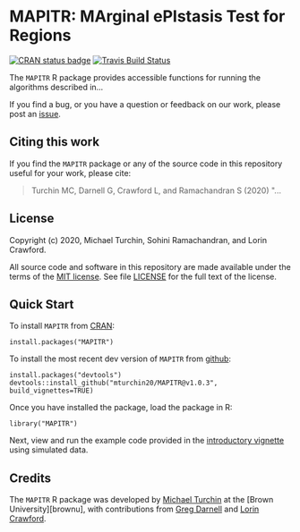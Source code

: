 # MAPITR: MArginal ePIstasis Test for Regions

[![CRAN status badge](https://www.r-pkg.org/badges/version/MAPITR)](https://cran.r-project.org/package=MAPITR)
[![Travis Build Status](https://travis-ci.org/mturchin20/MAPITR.svg?branch=master)](https://travis-ci.org/mturchin20/MAPITR)

The `MAPITR` R package provides accessible functions for running the
algorithms described in...

If you find a bug, or you have a question or feedback on our work,
please post an [issue][issues].

## Citing this work

If you find the `MAPITR` package or any of the source code in this
repository useful for your work, please cite:

> Turchin MC, Darnell G, Crawford L, and Ramachandran S (2020) 
> "...

## License

Copyright (c) 2020, Michael Turchin, Sohini Ramachandran, and Lorin Crawford.

All source code and software in this repository are made available
under the terms of the [MIT license][mit-license]. See
file [LICENSE](LICENSE) for the full text of the license.

## Quick Start

To install `MAPITR` from [CRAN](https://cran.r-project.org/web/packages/MAPITR/index.html):

```{r}
install.packages("MAPITR")
```

To install the most recent dev version of `MAPITR` from [github](https://github.com/mturchin20/MAPITR):
```{r}
install.packages("devtools")
devtools::install_github("mturchin20/MAPITR@v1.0.3", build_vignettes=TRUE)
```

Once you have installed the package, load the package in R:

```{r}
library("MAPITR")
```

Next, view and run the example code provided in the 
[introductory vignette][MAPITR-vignette1] using simulated data. 

## Credits

The `MAPITR` R package was developed by [Michael Turchin][michaelt] at
the [Brown University][brownu], with contributions from
[Greg Darnell][greg] and [Lorin Crawford][lorin].

[MAPITR-website]: http://mturchin20.github.io/MAPITR 
[MAPITR-vignette1]: http://mturchin20.github.io/MAPITR/articles/MAPITRIntro.1.SimulatedData.html
[MAPITR-vignette2]: http://mturchin20.github.io/MAPITR/articles/MAPITRIntro.2.RealData.html
[biorxiv-paper]: http://www.google.com 
[issues]: https://github.com/mturchin20/MAPITR/issues
[lorin]: http://www.lcrawlab.com/ 
[michaelt]: http://home.uchicago.edu/mturchin20/index.html 
[mit-license]: https://opensource.org/licenses/mit-license.html
[greg]: https://www.gregdarnell.com/ 
[uchicago]: https://www.brown.edu
